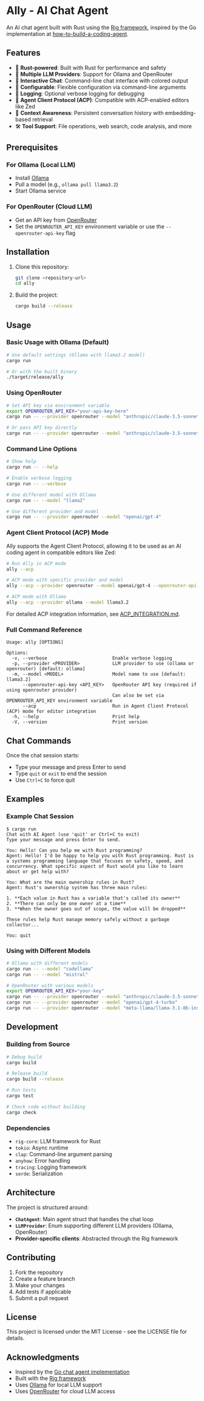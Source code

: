# Ally - AI Chat Agent

An AI chat agent built with Rust using the [Rig framework](https://github.com/0xPlaygrounds/rig), inspired by the Go implementation at [how-to-build-a-coding-agent](https://github.com/ghuntley/how-to-build-a-coding-agent).

## Features

- 🦀 **Rust-powered**: Built with Rust for performance and safety
- 🔌 **Multiple LLM Providers**: Support for Ollama and OpenRouter
- 💬 **Interactive Chat**: Command-line chat interface with colored output
- 🔧 **Configurable**: Flexible configuration via command-line arguments
- 📝 **Logging**: Optional verbose logging for debugging
- 🔗 **Agent Client Protocol (ACP)**: Compatible with ACP-enabled editors like Zed
- 🧠 **Context Awareness**: Persistent conversation history with embedding-based retrieval
- 🛠️ **Tool Support**: File operations, web search, code analysis, and more

## Prerequisites

### For Ollama (Local LLM)

- Install [Ollama](https://ollama.ai/)
- Pull a model (e.g., `ollama pull llama3.2`)
- Start Ollama service

### For OpenRouter (Cloud LLM)

- Get an API key from [OpenRouter](https://openrouter.ai/)
- Set the `OPENROUTER_API_KEY` environment variable or use the `--openrouter-api-key` flag

## Installation

1. Clone this repository:

   ```bash
   git clone <repository-url>
   cd ally
   ```

2. Build the project:
   ```bash
   cargo build --release
   ```

## Usage

### Basic Usage with Ollama (Default)

```bash
# Use default settings (Ollama with llama3.2 model)
cargo run

# Or with the built binary
./target/release/ally
```

### Using OpenRouter

```bash
# Set API key via environment variable
export OPENROUTER_API_KEY="your-api-key-here"
cargo run -- --provider openrouter --model "anthropic/claude-3.5-sonnet"

# Or pass API key directly
cargo run -- --provider openrouter --model "anthropic/claude-3.5-sonnet" --openrouter-api-key "your-api-key"
```

### Command Line Options

```bash
# Show help
cargo run -- --help

# Enable verbose logging
cargo run -- --verbose

# Use different model with Ollama
cargo run -- --model "llama2"

# Use different provider and model
cargo run -- --provider openrouter --model "openai/gpt-4"
```

### Agent Client Protocol (ACP) Mode

Ally supports the Agent Client Protocol, allowing it to be used as an AI coding agent in compatible editors like Zed:

```bash
# Run Ally in ACP mode
ally --acp

# ACP mode with specific provider and model
ally --acp --provider openrouter --model openai/gpt-4 --openrouter-api-key YOUR_KEY

# ACP mode with Ollama
ally --acp --provider ollama --model llama3.2
```

For detailed ACP integration information, see [ACP_INTEGRATION.md](ACP_INTEGRATION.md).

### Full Command Reference

```
Usage: ally [OPTIONS]

Options:
  -v, --verbose                        Enable verbose logging
  -p, --provider <PROVIDER>            LLM provider to use (ollama or openrouter) [default: ollama]
  -m, --model <MODEL>                  Model name to use [default: llama3.2]
      --openrouter-api-key <API_KEY>   OpenRouter API key (required if using openrouter provider)
                                       Can also be set via OPENROUTER_API_KEY environment variable
      --acp                            Run in Agent Client Protocol (ACP) mode for editor integration
  -h, --help                           Print help
  -V, --version                        Print version
```

## Chat Commands

Once the chat session starts:

- Type your message and press Enter to send
- Type `quit` or `exit` to end the session
- Use `Ctrl+C` to force quit

## Examples

### Example Chat Session

```
$ cargo run
Chat with AI Agent (use 'quit' or Ctrl+C to exit)
Type your message and press Enter to send.

You: Hello! Can you help me with Rust programming?
Agent: Hello! I'd be happy to help you with Rust programming. Rust is a systems programming language that focuses on safety, speed, and concurrency. What specific aspect of Rust would you like to learn about or get help with?

You: What are the main ownership rules in Rust?
Agent: Rust's ownership system has three main rules:

1. **Each value in Rust has a variable that's called its owner**
2. **There can only be one owner at a time**
3. **When the owner goes out of scope, the value will be dropped**

These rules help Rust manage memory safely without a garbage collector...

You: quit
```

### Using with Different Models

```bash
# Ollama with different models
cargo run -- --model "codellama"
cargo run -- --model "mistral"

# OpenRouter with various models
export OPENROUTER_API_KEY="your-key"
cargo run -- --provider openrouter --model "anthropic/claude-3.5-sonnet"
cargo run -- --provider openrouter --model "openai/gpt-4-turbo"
cargo run -- --provider openrouter --model "meta-llama/llama-3.1-8b-instruct"
```

## Development

### Building from Source

```bash
# Debug build
cargo build

# Release build
cargo build --release

# Run tests
cargo test

# Check code without building
cargo check
```

### Dependencies

- `rig-core`: LLM framework for Rust
- `tokio`: Async runtime
- `clap`: Command-line argument parsing
- `anyhow`: Error handling
- `tracing`: Logging framework
- `serde`: Serialization

## Architecture

The project is structured around:

- **`ChatAgent`**: Main agent struct that handles the chat loop
- **`LLMProvider`**: Enum supporting different LLM providers (Ollama, OpenRouter)
- **Provider-specific clients**: Abstracted through the Rig framework

## Contributing

1. Fork the repository
2. Create a feature branch
3. Make your changes
4. Add tests if applicable
5. Submit a pull request

## License

This project is licensed under the MIT License - see the LICENSE file for details.

## Acknowledgments

- Inspired by the [Go chat agent implementation](https://github.com/ghuntley/how-to-build-a-coding-agent)
- Built with the [Rig framework](https://github.com/0xPlaygrounds/rig)
- Uses [Ollama](https://ollama.ai/) for local LLM support
- Uses [OpenRouter](https://openrouter.ai/) for cloud LLM access

